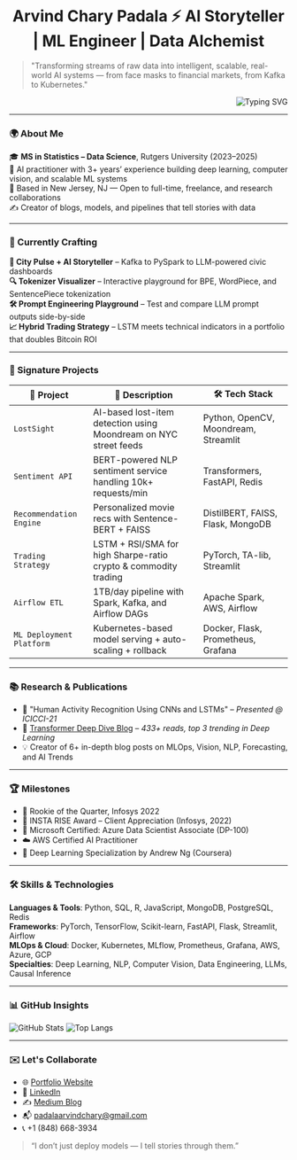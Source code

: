 <h1 align="center">Arvind Chary Padala ⚡ AI Storyteller | ML Engineer | Data Alchemist</h1>

> "Transforming streams of raw data into intelligent, scalable, real-world AI systems — from face masks to financial markets, from Kafka to Kubernetes."

<p align="right">
  <img src="https://readme-typing-svg.demolab.com?font=Fira+Code&pause=1000&width=435&lines=ML+Engineer+%7C+Data+Scientist+%7C+AI+Researcher+%7C+Creative+Technologist" alt="Typing SVG" />
</p>

---

### 🌍 About Me

🎓 **MS in Statistics – Data Science**, Rutgers University (2023–2025)  
🧠 AI practitioner with 3+ years’ experience building deep learning, computer vision, and scalable ML systems  
📍 Based in New Jersey, NJ — Open to full-time, freelance, and research collaborations  
✍️ Creator of blogs, models, and pipelines that tell stories with data

---

### 🧪 Currently Crafting

**🧠 City Pulse + AI Storyteller** – Kafka to PySpark to LLM-powered civic dashboards  
**🔍 Tokenizer Visualizer** – Interactive playground for BPE, WordPiece, and SentencePiece tokenization  
**🛠 Prompt Engineering Playground** – Test and compare LLM prompt outputs side-by-side  
**📈 Hybrid Trading Strategy** – LSTM meets technical indicators in a portfolio that doubles Bitcoin ROI

---

### 🚀 Signature Projects

| 🧩 Project | 📜 Description | 🛠 Tech Stack |
|----------|----------------|---------------|
| `LostSight` | AI-based lost-item detection using Moondream on NYC street feeds | Python, OpenCV, Moondream, Streamlit |
| `Sentiment API` | BERT-powered NLP sentiment service handling 10k+ requests/min | Transformers, FastAPI, Redis |
| `Recommendation Engine` | Personalized movie recs with Sentence-BERT + FAISS | DistilBERT, FAISS, Flask, MongoDB |
| `Trading Strategy` | LSTM + RSI/SMA for high Sharpe-ratio crypto & commodity trading | PyTorch, TA-lib, Streamlit |
| `Airflow ETL` | 1TB/day pipeline with Spark, Kafka, and Airflow DAGs | Apache Spark, AWS, Airflow |
| `ML Deployment Platform` | Kubernetes-based model serving + auto-scaling + rollback | Docker, Flask, Prometheus, Grafana |

---

### 📚 Research & Publications

- 🤖 "Human Activity Recognition Using CNNs and LSTMs" – *Presented @ ICICCI-21*  
- 🧠 [Transformer Deep Dive Blog](https://arvindchary.io) – *433+ reads, top 3 trending in Deep Learning*  
- 💡 Creator of 6+ in-depth blog posts on MLOps, Vision, NLP, Forecasting, and AI Trends

---

### 🏆 Milestones

- 🥇 Rookie of the Quarter, Infosys 2022  
- 🏅 INSTA RISE Award – Client Appreciation (Infosys, 2022)  
- 📜 Microsoft Certified: Azure Data Scientist Associate (DP-100)  
- ☁️ AWS Certified AI Practitioner  
- 📕 Deep Learning Specialization by Andrew Ng (Coursera)

---

### 🛠 Skills & Technologies

**Languages & Tools**: Python, SQL, R, JavaScript, MongoDB, PostgreSQL, Redis  
**Frameworks**: PyTorch, TensorFlow, Scikit-learn, FastAPI, Flask, Streamlit, Airflow  
**MLOps & Cloud**: Docker, Kubernetes, MLflow, Prometheus, Grafana, AWS, Azure, GCP  
**Specialties**: Deep Learning, NLP, Computer Vision, Data Engineering, LLMs, Causal Inference

---

### 📊 GitHub Insights

![GitHub Stats](https://github-readme-stats.vercel.app/api?username=ArvindPadala&show_icons=true&theme=tokyonight)
![Top Langs](https://github-readme-stats.vercel.app/api/top-langs/?username=ArvindPadala&layout=compact)

---

### ✉️ Let's Collaborate

- 🌐 [Portfolio Website](https://arvindchary.io)
- 🔗 [LinkedIn](https://www.linkedin.com/in/arvindcharypadala/)
- ✍️ [Medium Blog](https://medium.com/@arvindchary)
- 📬 padalaarvindchary@gmail.com  
- 📞 +1 (848) 668-3934

> “I don’t just deploy models — I tell stories through them.”

